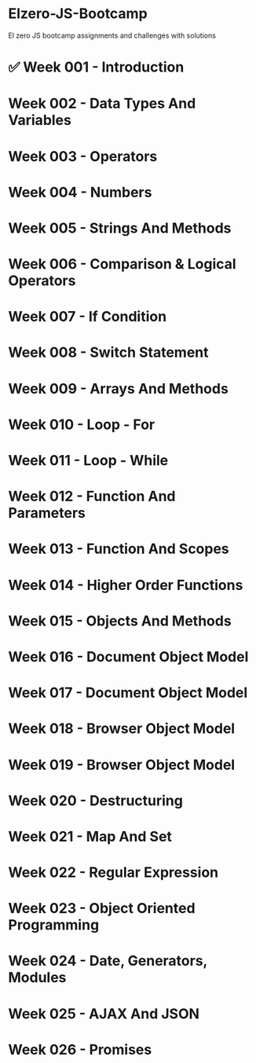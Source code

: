 # Elzero-JS-Bootcamp
El zero JS bootcamp assignments and challenges with solutions
# :white_check_mark: Week 001 - Introduction
# Week 002 - Data Types And Variables
# Week 003 - Operators
# Week 004 - Numbers
# Week 005 - Strings And Methods
# Week 006 - Comparison & Logical Operators
# Week 007 - If Condition
# Week 008 - Switch Statement
# Week 009 - Arrays And Methods
# Week 010 - Loop - For
# Week 011 - Loop - While
# Week 012 - Function And Parameters
# Week 013 - Function And Scopes
# Week 014 - Higher Order Functions
# Week 015 - Objects And Methods
# Week 016 - Document Object Model
# Week 017 - Document Object Model
# Week 018 - Browser Object Model
# Week 019 - Browser Object Model
# Week 020 - Destructuring
# Week 021 - Map And Set
# Week 022 - Regular Expression
# Week 023 - Object Oriented Programming
# Week 024 - Date, Generators, Modules
# Week 025 - AJAX And JSON
# Week 026 - Promises
